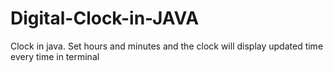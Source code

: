 # Digital-Clock-in-JAVA
Clock in java. Set hours and minutes and the clock will display updated time every time in terminal
